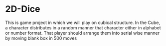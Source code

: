 # 2D-Dice
This is game project in which we will play on cubical structure. In the Cube, a character distributes in a random manner that character either in alphabet or number format. That player should arrange them into serial wise manner by moving blank box in 500 moves
